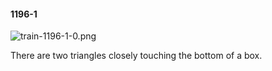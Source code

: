#### 1196-1
![train-1196-1-0.png](https://github.com/lil-lab/nlvr/raw/master/nlvr/train/images/1/train-1196-1-0.png "train-1196-1-0.png")

There are two triangles closely touching the bottom of a box.